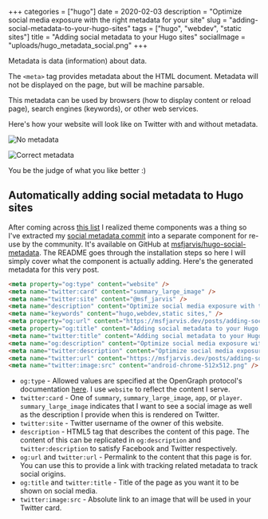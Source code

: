 +++
categories = ["hugo"]
date = 2020-02-03
description = "Optimize social media exposure with the right metadata for your site"
slug = "adding-social-metadata-to-your-hugo-sites"
tags = ["hugo", "webdev", "static sites"]
title = "Adding social metadata to your Hugo sites"
socialImage = "uploads/hugo_metadata_social.png"
+++

Metadata is data (information) about data.

The `<meta>` tag provides metadata about the HTML document. Metadata will not be displayed on the page, but will be machine parsable.

This metadata can be used by browsers (how to display content or reload page), search engines (keywords), or other web services.

Here's how your website will look like on Twitter with and without metadata.

![No metadata](/uploads/hugo_metadata_no_meta.png)

![Correct metadata](/uploads/hugo_metadata_correct_meta.png)

You be the judge of what you like better :)

## Automatically adding social metadata to Hugo sites

After coming across [this list](https://github.com/budparr/awesome-hugo#theme-components) I realized theme components was a thing so I've extracted my [social metadata commit](https://github.com/msfjarvis/msfjarvis.dev/commit/cc08039a6b4a6b649bdd8710295383d2388c9955) into a separate component for re-use by the community. It's available on GitHub at [msfjarvis/hugo-social-metadata](https://github.com/msfjarvis/hugo-social-metadata). The README goes through the installation steps so here I will simply cover what the component is actually adding. Here's the generated metadata for this very post.

```html
<meta property="og:type" content="website" />
<meta name="twitter:card" content="summary_large_image" />
<meta name="twitter:site" content="@msf_jarvis" />
<meta name="description" content="Optimize social media exposure with the right metadata for your site" />
<meta name="keywords" content="hugo,webdev,static sites," />
<meta property="og:url" content="https://msfjarvis.dev/posts/adding-social-metadata-to-your-hugo-sites/" />
<meta property="og:title" content="Adding social metadata to your Hugo sites &middot; Harsh Shandilya" />
<meta name="twitter:title" content="Adding social metadata to your Hugo sites &middot; Harsh Shandilya" />
<meta name="og:description" content="Optimize social media exposure with the right metadata for your site" />
<meta name="twitter:description" content="Optimize social media exposure with the right metadata for your site" />
<meta name="twitter:url" content="https://msfjarvis.dev/posts/adding-social-metadata-to-your-hugo-sites/" />
<meta name="twitter:image:src" content="android-chrome-512x512.png" />
```

- `og:type` - Allowed values are specified at the OpenGraph protocol's documentation [here](https://ogp.me/#types). I use `website` to reflect the content I serve.
- `twitter:card` - One of `summary`, `summary_large_image`, `app`, or `player`. `summary_large_image` indicates that I want to see a social image as well as the description I provide when this is rendered on Twitter.
- `twitter:site` - Twitter username of the owner of this website.
- `description` - HTML5 tag that describes the content of this page. The content of this can be replicated in `og:description` and `twitter:description` to satisfy Facebook and Twitter respectively.
- `og:url` and `twitter:url` - Permalink to the content that this page is for. You can use this to provide a link with tracking related metadata to track social origins.
- `og:title` and `twitter:title` - Title of the page as you want it to be shown on social media.
- `twitter:image:src` - Absolute link to an image that will be used in your Twitter card.
